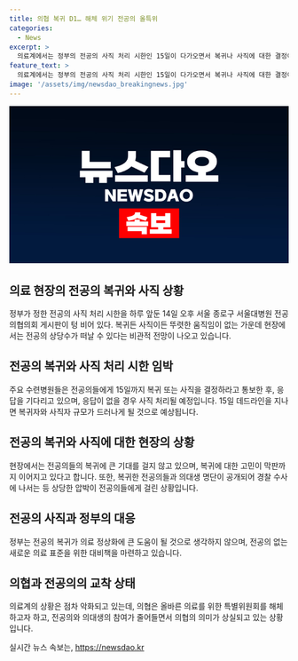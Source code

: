 ```yaml
---
title: 의협 복귀 D1… 해체 위기 전공의 올특위
categories:
  - News
excerpt: >
  의료계에서는 정부의 전공의 사직 처리 시한인 15일이 다가오면서 복귀나 사직에 대한 결정이 빠르게 이뤄지고 있습니다. 정부가 행정처분을 철회하고 수련 재개 기회를 제공했지만, 많은 전공의들이 뚜렷한 선택을 하지 못하고 있습니다. 이에 의사협회와 의료계는 단일대오가 흔들리는 등 혼란 상태에 놓여 있습니다. 수련병원들은 15일까지의 결정을 요구하고 있으며, 사직서 제출일에 대한 혼란도 되찾고 있습니다. 이에 대한 대응이 부족한 것으로 보이며, 전공의들의 복귀에는 큰 기대가 걸리지 않고 있습니다. 또한, 전문의 중심 체계로의 전환을 준비하는 정부는 전공의의 복귀를 의료 정상화로 여기지 않고 있으며, 의사협회 내부에서의 분란과 혼란도 지속되고 있습니다.
feature_text: >
  의료계에서는 정부의 전공의 사직 처리 시한인 15일이 다가오면서 복귀나 사직에 대한 결정이 빠르게 이뤄지고 있습니다. 정부가 행정처분을 철회하고 수련 재개 기회를 제공했지만, 많은 전공의들이 뚜렷한 선택을 하지 못하고 있습니다. 이에 의사협회와 의료계는 단일대오가 흔들리는 등 혼란 상태에 놓여 있습니다. 수련병원들은 15일까지의 결정을 요구하고 있으며, 사직서 제출일에 대한 혼란도 되찾고 있습니다. 이에 대한 대응이 부족한 것으로 보이며, 전공의들의 복귀에는 큰 기대가 걸리지 않고 있습니다. 또한, 전문의 중심 체계로의 전환을 준비하는 정부는 전공의의 복귀를 의료 정상화로 여기지 않고 있으며, 의사협회 내부에서의 분란과 혼란도 지속되고 있습니다.
image: '/assets/img/newsdao_breakingnews.jpg'
---
```


<p><img src="/assets/img/newsdao_breakingnews.jpg" alt="koreaapp 속보" /></p>

<h2 data-ke-size="size26">의료 현장의 전공의 복귀와 사직 상황</h2>

<p data-ke-size="size16">정부가 정한 전공의 사직 처리 시한을 하루 앞둔 14일 오후 서울 종로구 서울대병원 전공의협의회 게시판이 텅 비어 있다. 복귀든 사직이든 뚜렷한 움직임이 없는 가운데 현장에서는 전공의 상당수가 떠날 수 있다는 비관적 전망이 나오고 있습니다.</p>

<h2 data-ke-size="size26">전공의 복귀와 사직 처리 시한 임박</h2>

<p data-ke-size="size16">주요 수련병원들은 전공의들에게 15일까지 복귀 또는 사직을 결정하라고 통보한 후, 응답을 기다리고 있으며, 응답이 없을 경우 사직 처리될 예정입니다. 15일 데드라인을 지나면 복귀자와 사직자 규모가 드러나게 될 것으로 예상됩니다.</p>

<h2 data-ke-size="size26">전공의 복귀와 사직에 대한 현장의 상황</h2>

<p data-ke-size="size16">현장에서는 전공의들의 복귀에 큰 기대를 걸지 않고 있으며, 복귀에 대한 고민이 막판까지 이어지고 있다고 합니다. 또한, 복귀한 전공의들과 의대생 명단이 공개되어 경찰 수사에 나서는 등 상당한 압박이 전공의들에게 걸린 상황입니다.</p>

<h2 data-ke-size="size26">전공의 사직과 정부의 대응</h2>

<p data-ke-size="size16">정부는 전공의 복귀가 의료 정상화에 큰 도움이 될 것으로 생각하지 않으며, 전공의 없는 새로운 의료 표준을 위한 대비책을 마련하고 있습니다.</p>

<h2 data-ke-size="size26">의협과 전공의의 교착 상태</h2>

<p data-ke-size="size16">의료계의 상황은 점차 악화되고 있는데, 의협은 올바른 의료를 위한 특별위원회를 해체하고자 하고, 전공의와 의대생의 참여가 줄어들면서 의협의 의미가 상실되고 있는 상황입니다.</p>
실시간 뉴스 속보는, <a href="https://newsdao.kr" rel="dofollow">https://newsdao.kr</a>


